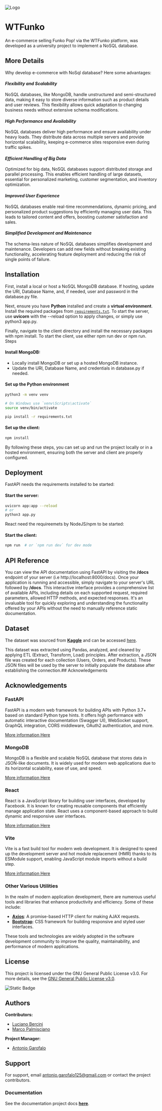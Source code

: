 ![Logo](https://github.com/Endless077/WTFunko/blob/main/client/public/assets/WTF.png)


# WTFunko

An e-commerce selling Funko Pop! via the WTFunko platform, was developed as a university project to implement a NoSQL database.


## More Details

Why develop e-commerce with NoSql database? Here some advantages:

#### *Flexibility and Scalability*

NoSQL databases, like MongoDB, handle unstructured and semi-structured data, making it easy to store diverse information such as product details and user reviews. This flexibility allows quick adaptation to changing business needs without extensive schema modifications.

#### *High Performance and Availability*

NoSQL databases deliver high performance and ensure availability under heavy loads. They distribute data across multiple servers and provide horizontal scalability, keeping e-commerce sites responsive even during traffic spikes.

#### *Efficient Handling of Big Data*

Optimized for big data, NoSQL databases support distributed storage and parallel processing. This enables efficient handling of large datasets, essential for personalized marketing, customer segmentation, and inventory optimization.

#### *Improved User Experience*

NoSQL databases enable real-time recommendations, dynamic pricing, and personalized product suggestions by efficiently managing user data. This leads to tailored content and offers, boosting customer satisfaction and sales.

#### *Simplified Development and Maintenance*

The schema-less nature of NoSQL databases simplifies development and maintenance. Developers can add new fields without breaking existing functionality, accelerating feature deployment and reducing the risk of single points of failure.


## Installation

First, install a local or host a NoSQL MongoDB database. If hosting, update the URI, Database Name, and, if needed, user and password in the database.py file.

Next, ensure you have **Python** installed and create a **virtual environment**. Install the required packages from [`requirements.txt`](server/requirements.txt). To start the server, use **uvicorn** with the --reload option to apply changes, or simply use python3 app.py.

Finally, navigate to the client directory and install the necessary packages with npm install. To start the client, use either npm run dev or npm run.
Steps

#### Install MongoDB:
- Locally install MongoDB or set up a hosted MongoDB instance.
- Update the URI, Database Name, and credentials in database.py if needed.

#### Set up the Python environment

```bash
python3 -m venv venv

# On Windows use `venv\Scripts\activate`
source venv/bin/activate

pip install -r requirements.txt
```

#### Set up the client:

```bash
npm install
```

By following these steps, you can set up and run the project locally or in a hosted environment, ensuring both the server and client are properly configured.


## Deployment

FastAPI needs the requirements installed to be started:

#### Start the server:

```bash
uvicorn app:app --reload
# or
python3 app.py
```

React need the requireemets by NodeJS/npm to be started:

#### Start the client:
```bash
npm run  # or `npm run dev` for dev mode
```


## API Reference

You can view the API documentation using FastAPI by visiting the **/docs** endpoint of your server (i.e http://localhost:8000/docs). Once your application is running and accessible, simply navigate to your server's URL followed by **/docs**. This interactive interface provides a comprehensive list of available APIs, including details on each supported request, required parameters, allowed HTTP methods, and expected responses. It's an invaluable tool for quickly exploring and understanding the functionality offered by your APIs without the need to manually reference static documentation.

## Dataset

The dataset was sourced from **[Kaggle](https://www.kaggle.com/)** and can be accessed [here](https://www.kaggle.com/datasets/victorsoeiro/funko-pop-dataset).

This dataset was extracted using Pandas, analyzed, and cleaned by applying ETL (Extract, Transform, Load) principles. After extraction, a JSON file was created for each collection (Users, Orders, and Products). These JSON files will be used by the server to initially populate the database after establishing the connection.## Acknowledgements


## Acknowledgements

### FastAPI

FastAPI is a modern web framework for building APIs with Python 3.7+ based on standard Python type hints. It offers high performance with automatic interactive documentation (Swagger UI), WebSocket support, GraphQL integration, CORS middleware, OAuth2 authentication, and more.

[More information Here](https://github.com/tiangolo/fastapi)

### MongoDB

MongoDB is a flexible and scalable NoSQL database that stores data in JSON-like documents. It is widely used for modern web applications due to its horizontal scalability, ease of use, and speed.

[More information Here](https://www.mongodb.com/)

### React

React is a JavaScript library for building user interfaces, developed by Facebook. It is known for creating reusable components that efficiently manage application state. React uses a component-based approach to build dynamic and responsive user interfaces. 

[More information Here](https://reactjs.org/)

### Vite

Vite is a fast build tool for modern web development. It is designed to speed up the development server and hot module replacement (HMR) thanks to its ESModule support, enabling JavaScript module imports without a build step.

[More information Here](https://github.com/vitejs/vite)

### Other Various Utilities

In the realm of modern application development, there are numerous useful tools and libraries that enhance productivity and efficiency. Some of these include:

- **[Axios](https://github.com/axios/axios)**: A promise-based HTTP client for making AJAX requests.
- **[Bootstrap](https://getbootstrap.com/)**: CSS framework for building responsive and styled user interfaces.

These tools and technologies are widely adopted in the software development community to improve the quality, maintainability, and performance of modern applications.


## License

This project is licensed under the GNU General Public License v3.0. For more details, see the [GNU General Public License v3.0](https://www.gnu.org/licenses/gpl-3.0.en.html).

![Static Badge](https://img.shields.io/badge/UniSA-WTFunko-red?style=plastic)


## Authors

**Contributors:**
- [Luciano Bercini](https://github.com/Luciano-Bercini)
- [Marco Palmisciano](https://github.com/JewDaiko)

**Project Manager:**
- [Antonio Garofalo](https://github.com/Endless077)


## Support

For support, email [antonio.garofalo125@gmail.com](mailto:antonio.garofalo125@gmail.com) or contact the project contributors.

### Documentation

See the documentation project docs **[here](https://github.com/Endless077/WTFunko)**.
